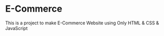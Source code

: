 # E-Commerce
This is a project to make E-Commerce Website using Only HTML &amp; CSS &amp; JavaScript
